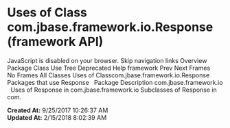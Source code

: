 # Uses of Class com.jbase.framework.io.Response (framework   API)

JavaScript is disabled on your browser. Skip navigation links Overview Package Class Use Tree Deprecated Help framework Prev Next Frames No Frames All Classes Uses of Classcom.jbase.framework.io.Response Packages that use Response   Package Description com.jbase.framework.io   Uses of Response in com.jbase.framework.io Subclasses of Response in com.  

**Created At:** 9/25/2017 10:26:37 AM  
**Updated At:** 2/15/2018 8:02:39 AM  

